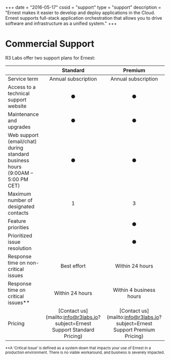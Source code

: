 +++
date = "2016-05-17"
cssid = "support"
type = "support"
description = "Ernest makes it easier to develop and deploy applications in the Cloud. Ernest supports full-stack application orchestration that allows you to drive software and infrastructure as a unified system."
+++

# Commercial Support

R3 Labs offer two support plans for Ernest:

|   | Standard | Premium |
|---|:---:|:---:|
| Service term | Annual subscription | Annual subscription |
| Access to a technical support website | &#x25cf; | &#x25cf; |
| Maintenance and upgrades | &#x25cf; | &#x25cf; |
| Web support (email/chat) during standard business hours (9:00AM – 5:00 PM CET) | &#x25cf; | &#x25cf; |
| Maximum number of designated contacts | 1 | 3 |
| Feature priorities |   | &#x25cf; |
| Prioritized issue resolution |   | &#x25cf; |
| Response time on non-critical issues | Best effort | Within 24 hours |
| Response time on critical issues** | Within 24 hours | Within 4 business hours |
| Pricing | [Contact us](mailto:info@r3labs.io?subject=Ernest Support Standard Pricing) | [Contact us](mailto:info@r3labs.io?subject=Ernest Support Premium Pricing) |

<small>**A ‘Critical Issue’ is defined as a system down that impacts your use of Ernest in a production environment. There is no viable workaround, and business is severely impacted.</small>

